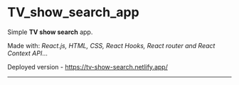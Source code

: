 # TV_show_search_app

Simple **TV show search** app.

Made with: _React.js, HTML, CSS, React Hooks, React router and React Context API_...

Deployed version - https://tv-show-search.netlify.app/

<hr>

